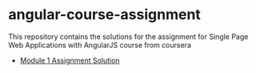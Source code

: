 # angular-course-assignment
This repository contains the solutions for the assignment for Single Page Web Applications with AngularJS course from coursera

- [Module 1 Assignment Solution](https://anantajitjg.github.io/angular-course-assignment/module1-solution/)
